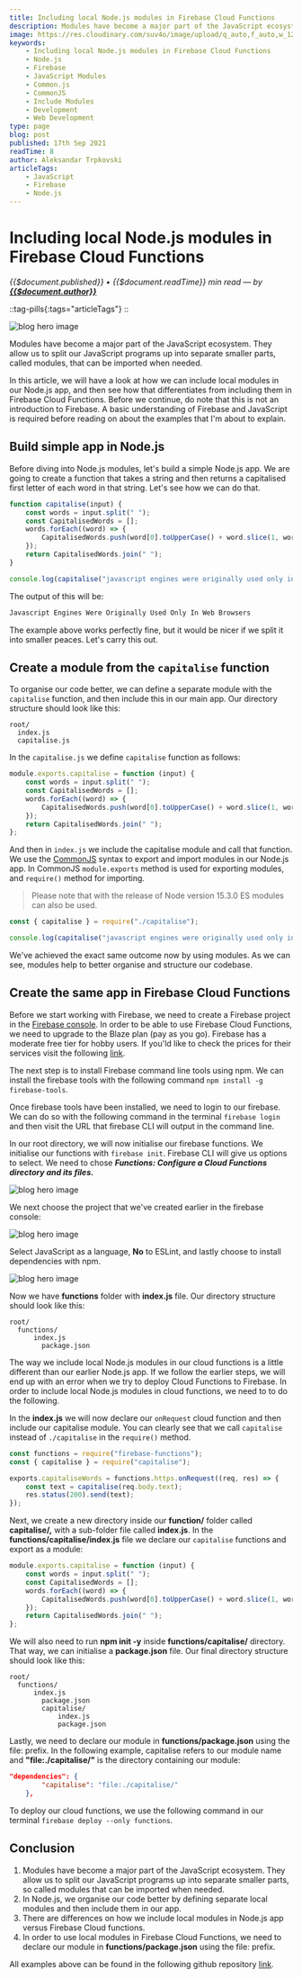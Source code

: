 ```yaml
---
title: Including local Node.js modules in Firebase Cloud Functions
description: Modules have become a major part of the JavaScript ecosystem. They allow us to split our JavaScript programs up into separate smaller parts, called modules, that can be imported when needed. In this article, we will have a look at how we can include local modules in our Node.js app, and then see how that differentiates from including them in Firebase Cloud Functions. Before we continue, do note that this is not an introduction to Firebase. A basic understanding of Firebase and JavaScript is required before reading on about the examples that I'm about to explain.
image: https://res.cloudinary.com/suv4o/image/upload/q_auto,f_auto,w_1200,e_sharpen:100/v1631602643/blog/including-local-nodejs-modules-in-firebase-cloud-functions/including-local-modules
keywords:
    - Including local Node.js modules in Firebase Cloud Functions
    - Node.js
    - Firebase
    - JavaScript Modules
    - Common.js
    - CommonJS
    - Include Modules
    - Development
    - Web Development
type: page
blog: post
published: 17th Sep 2021
readTime: 8
author: Aleksandar Trpkovski
articleTags:
    - JavaScript
    - Firebase
    - Node.js
---
```


# Including local Node.js modules in Firebase Cloud Functions

_{{$document.published}} • {{$document.readTime}} min read — by **[{{$document.author}}](/)**_

::tag-pills{:tags="articleTags"}
::

![blog hero image](https://res.cloudinary.com/suv4o/image/upload/q_auto,f_auto,w_750,e_sharpen:100/v1631602643/blog/including-local-nodejs-modules-in-firebase-cloud-functions/including-local-modules)

Modules have become a major part of the JavaScript ecosystem. They allow us to split our JavaScript programs up into separate smaller parts, called modules, that can be imported when needed.

In this article, we will have a look at how we can include local modules in our Node.js app, and then see how that differentiates from including them in Firebase Cloud Functions. Before we continue, do note that this is not an introduction to Firebase. A basic understanding of Firebase and JavaScript is required before reading on about the examples that I'm about to explain.

## Build simple app in Node.js

Before diving into Node.js modules, let's build a simple Node.js app. We are going to create a function that takes a string and then returns a capitalised first letter of each word in that string. Let's see how we can do that.

```js
function capitalise(input) {
    const words = input.split(" ");
    const CapitalisedWords = [];
    words.forEach((word) => {
        CapitalisedWords.push(word[0].toUpperCase() + word.slice(1, word.length));
    });
    return CapitalisedWords.join(" ");
}

console.log(capitalise("javascript engines were originally used only in web browsers"));
```

The output of this will be:

```bash
Javascript Engines Were Originally Used Only In Web Browsers
```

The example above works perfectly fine, but it would be nicer if we split it into smaller peaces. Let's carry this out.

## Create a module from the `capitalise` function

To organise our code better, we can define a separate module with the `capitalise` function, and then include this in our main app. Our directory structure should look like this:

```plain
root/
  index.js
  capitalise.js
```

In the `capitalise.js` we define `capitalise` function as follows:

```js
module.exports.capitalise = function (input) {
    const words = input.split(" ");
    const CapitalisedWords = [];
    words.forEach((word) => {
        CapitalisedWords.push(word[0].toUpperCase() + word.slice(1, word.length));
    });
    return CapitalisedWords.join(" ");
};
```

And then in `index.js` we include the capitalise module and call that function. We use the [CommonJS](https://requirejs.org/docs/commonjs.html) syntax to export and import modules in our Node.js app. In CommonJS `module.exports` method is used for exporting modules, and `require()` method for importing.

> Please note that with the release of Node version 15.3.0 ES modules can also be used.

```js
const { capitalise } = require("./capitalise");

console.log(capitalise("javascript engines were originally used only in web browsers"));
```

We've achieved the exact same outcome now by using modules. As we can see, modules help to better organise and structure our codebase.

## Create the same app in Firebase Cloud Functions

Before we start working with Firebase, we need to create a Firebase project in the [Firebase console](https://console.firebase.google.com/?authuser=0). In order to be able to use Firebase Cloud Functions, we need to upgrade to the Blaze plan (pay as you go). Firebase has a moderate free tier for hobby users. If you'ld like to check the prices for their services visit the following [link](https://firebase.google.com/pricing).

The next step is to install Firebase command line tools using npm. We can install the firebase tools with the following command `npm install -g firebase-tools`.

Once firebase tools have been installed, we need to login to our firebase. We can do so with the following command in the terminal `firebase login` and then visit the URL that firebase CLI will output in the command line.

In our root directory, we will now initialise our firebase functions. We initialise our functions with `firebase init`. Firebase CLI will give us options to select. We need to chose **_Functions: Configure a Cloud Functions directory and its files._**

![blog hero image](https://res.cloudinary.com/suv4o/image/upload/q_auto,f_auto,w_750,e_sharpen:100/v1631602642/blog/including-local-nodejs-modules-in-firebase-cloud-functions/image-1_nxs6lz)

We next choose the project that we've created earlier in the firebase console:

![blog hero image](https://res.cloudinary.com/suv4o/image/upload/q_auto,f_auto,w_750,e_sharpen:100/v1631602642/blog/including-local-nodejs-modules-in-firebase-cloud-functions/image-2_bm8o63)

Select JavaScript as a language, **No** to ESLint, and lastly choose to install dependencies with npm.

![blog hero image](https://res.cloudinary.com/suv4o/image/upload/q_auto,f_auto,w_750,e_sharpen:100/v1631602643/blog/including-local-nodejs-modules-in-firebase-cloud-functions/image-3_rbawf6)

Now we have **functions** folder with **index.js** file. Our directory structure should look like this:

```plain
root/
  functions/
	  index.js
		package.json
```

The way we include local Node.js modules in our cloud functions is a little different than our earlier Node.js app. If we follow the earlier steps, we will end up with an error when we try to deploy Cloud Functions to Firebase. In order to include local Node.js modules in cloud functions, we need to to do the following.

In the **index.js** we will now declare our `onRequest` cloud function and then include our capitalise module. You can clearly see that we call `capitalise` instead of `./capitalise` in the `require()` method.

```js
const functions = require("firebase-functions");
const { capitalise } = require("capitalise");

exports.capitaliseWords = functions.https.onRequest((req, res) => {
    const text = capitalise(req.body.text);
    res.status(200).send(text);
});
```

Next, we create a new directory inside our **function/** folder called **capitalise/,** with a sub-folder file called **index.js**. In the **functions/capitalise/index.js** file we declare our `capitalise` functions and export as a module:

```js
module.exports.capitalise = function (input) {
    const words = input.split(" ");
    const CapitalisedWords = [];
    words.forEach((word) => {
        CapitalisedWords.push(word[0].toUpperCase() + word.slice(1, word.length));
    });
    return CapitalisedWords.join(" ");
};
```

We will also need to run **npm init -y** inside **functions/capitalise/** directory. That way, we can initialise a **package.json** file. Our final directory structure should look like this:

```plain
root/
  functions/
	  index.js
		package.json
		capitalise/
			index.js
			package.json
```

Lastly, we need to declare our module in **functions/package.json** using the file: prefix. In the following example, capitalise refers to our module name and **"file:./capitalise/"** is the directory containing our module:

```json
"dependencies": {
        "capitalise": "file:./capitalise/"
    },
```

To deploy our cloud functions, we use the following command in our terminal `firebase deploy --only functions`.

## Conclusion

1. Modules have become a major part of the JavaScript ecosystem. They allow us to split our JavaScript programs up into separate smaller parts, so called modules that can be imported when needed.
2. In Node.js, we organise our code better by defining separate local modules and then include them in our app.
3. There are differences on how we include local modules in Node.js app versus Firebase Cloud functions.
4. In order to use local modules in Firebase Cloud Functions, we need to declare our module in **functions/package.json** using the file: prefix.

All examples above can be found in the following github repository [link](https://github.com/Suv4o/local-nodejs-modules-in-firebase-cloud-functions).
